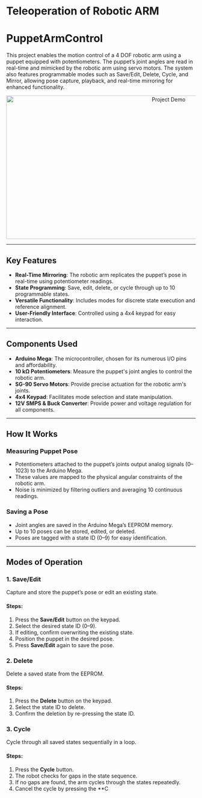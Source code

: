 # Teleoperation of Robotic ARM

# PuppetArmControl

This project enables the motion control of a 4 DOF robotic arm using a puppet equipped with potentiometers. The puppet’s joint angles are read in real-time and mimicked by the robotic arm using servo motors. The system also features programmable modes such as Save/Edit, Delete, Cycle, and Mirror, allowing pose capture, playback, and real-time mirroring for enhanced functionality.

<p align="center">
  <a href="https://youtu.be/VsuDK407MbY">
    <img src="Demo.gif" alt="Project Demo" width="848" height="382">
  </a>
</p>

---

## Key Features
- **Real-Time Mirroring**: The robotic arm replicates the puppet’s pose in real-time using potentiometer readings.
- **State Programming**: Save, edit, delete, or cycle through up to 10 programmable states.
- **Versatile Functionality**: Includes modes for discrete state execution and reference alignment.
- **User-Friendly Interface**: Controlled using a 4x4 keypad for easy interaction.

---

## Components Used
- **Arduino Mega**: The microcontroller, chosen for its numerous I/O pins and affordability.
- **10 kΩ Potentiometers**: Measure the puppet's joint angles to control the robotic arm.
- **SG-90 Servo Motors**: Provide precise actuation for the robotic arm's joints.
- **4x4 Keypad**: Facilitates mode selection and state manipulation.
- **12V SMPS & Buck Converter**: Provide power and voltage regulation for all components.

---

## How It Works

### Measuring Puppet Pose
- Potentiometers attached to the puppet’s joints output analog signals (0–1023) to the Arduino Mega.
- These values are mapped to the physical angular constraints of the robotic arm.
- Noise is minimized by filtering outliers and averaging 10 continuous readings.

### Saving a Pose
- Joint angles are saved in the Arduino Mega’s EEPROM memory.
- Up to 10 poses can be stored, edited, or deleted.
- Poses are tagged with a state ID (0–9) for easy identification.

---

## Modes of Operation

### 1. **Save/Edit**
Capture and store the puppet’s pose or edit an existing state.
#### Steps:
1. Press the **Save/Edit** button on the keypad.
2. Select the desired state ID (0–9).
3. If editing, confirm overwriting the existing state.
4. Position the puppet in the desired pose.
5. Press **Save/Edit** again to save the pose.

### 2. **Delete**
Delete a saved state from the EEPROM.
#### Steps:
1. Press the **Delete** button on the keypad.
2. Select the state ID to delete.
3. Confirm the deletion by re-pressing the state ID.

### 3. **Cycle**
Cycle through all saved states sequentially in a loop.
#### Steps:
1. Press the **Cycle** button.
2. The robot checks for gaps in the state sequence.
3. If no gaps are found, the arm cycles through the states repeatedly.
4. Cancel the cycle by pressing the **C

